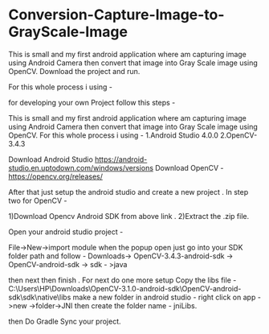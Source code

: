 # Conversion-Capture-Image-to-GrayScale-Image


This is small and my first android application where am capturing image using Android Camera then convert that image into Gray Scale image using OpenCV.
Download the project and run.

For this whole process i using -


for developing your own Project follow this steps -

This is small and my first android application where am capturing image using Android Camera then convert that image into Gray Scale image using OpenCV.
For this whole process i using -
1.Android Studio 4.0.0
2.OpenCV-3.4.3

Download Android Studio https://android-studio.en.uptodown.com/windows/versions
Download OpenCV - https://opencv.org/releases/

After that just setup the android studio and create a new project .
In step two for OpenCV -

1)Download Opencv Android SDK from above link .
2)Extract the .zip file.

Open your android studio project -

File->New->import module
when the popup open just go into your SDK folder path and follow -
Downloads-> OpenCV-3.4.3-android-sdk -> OpenCV-android-sdk -> sdk - >java

then next then finish .
For next do one more setup 
Copy the libs file - C:\Users\HP\Downloads\OpenCV-3.1.0-android-sdk\OpenCV-android-sdk\sdk\native\libs
make a new folder in android studio - right click on app ->new ->folder->JNI then create the folder name - jniLibs.

then Do Gradle Sync your project.


